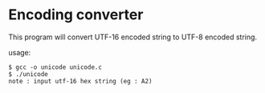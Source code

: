 # Encoding converter

This program will convert UTF-16 encoded string to UTF-8 encoded string.

usage:
  ```shell
  $ gcc -o unicode unicode.c
  $ ./unicode
  note : input utf-16 hex string (eg : A2)
  ```


